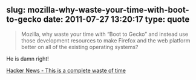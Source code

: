 slug: mozilla-why-waste-your-time-with-boot-to-gecko
date: 2011-07-27 13:20:17
type: quote
---

> Mozilla, why waste your time with “Boot to Gecko” and instead use those development resources to make Firefox and the web platform better on all of the existing operating systems?

He is damn right!

 [Hacker News - This is a complete waste of time](http://news.ycombinator.com/item?id=2803811)

